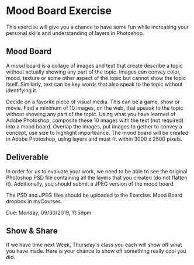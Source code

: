 # Mood Board Exercise

This exercise will give you a chance to have some fun while increasing your personal skills and understanding of layers in Photoshop.

## Mood Board

A mood board is a collage of images and text that create describe a topic without actually showing any part of the topic. Images can convey color, mood, texture or some other aspect of the topic but cannot show the topic itself.  Similarly, text can be key words that also speak to the topic without identifying it.

Decide on a favorite piece of visual media.  This can be a game, show or movie.  Find a minimum of 10 images, on the web, that speaak to the topic without showing any part of the topic. Using what you have learned of Adobe Photoshop, composite these 10 images with the text (not required) into a mood board. Overlap the images, put images to gether to convey a concept, use size to highlight importeance. The mood board will be created in Adobe Photoshop, using layers and must fit within 3000 x 2500 pixels.

## Deliverable 

In order for us to evaluate your work, we need to be able to see the original Photoshop PSD file containing all the layers that you created (do not flatten it). Additionally, you should submit a JPEG version of the mood board. 

The PSD and JPEG files should be uploaded to the Exercise: Mood Board dropbox in myCourses.

Due: Monday, 09/30/2019, 11:59pm

## Show & Share

If we have time next Week, Thursday's class you each will show off what you have made. Here is your chance to show off something really cool you did.


